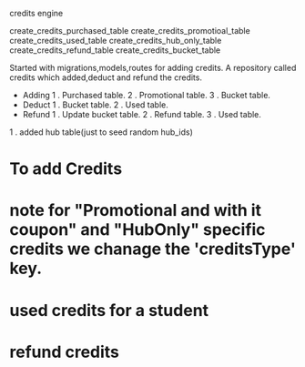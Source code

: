 
credits engine

create_credits_purchased_table
create_credits_promotioal_table
create_credits_used_table
create_credits_hub_only_table
create_credits_refund_table
create_credits_bucket_table


Started with migrations,models,routes for adding credits.
A repository called credits which added,deduct and refund the credits.
* Adding 
    1 . Purchased table.
    2 . Promotional table.
    3 . Bucket table.
* Deduct 
    1 . Bucket table.
    2 . Used table.
* Refund
    1 . Update bucket table.
    2 . Refund table.
    3 . Used table.

1 . added hub table(just to seed random hub_ids)

# To add Credits
# note for "Promotional and with it coupon" and "HubOnly" specific credits we chanage the 'creditsType' key.


# used credits for a student


# refund credits

